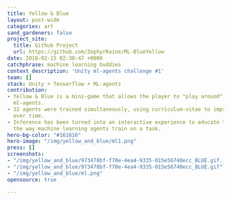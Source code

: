 ```yaml
---
title: Yellow & Blue
layout: post-wide
categories: art
sand_gardeners: false
project_site:
  title: Github Project
  url: https://github.com/ZephyrRaine/ML-BlueYellow
date: 2018-02-15 02:30:47 +0000
catchphrase: machine learning buddies
context_description: 'Unity ml-agents challenge #1'
team: []
stack: Unity + Tensorflow + ML-agents
contribution:
- Yellow & Blue is a mini-game that allows the player to "play around" with Unity's
  ml-agents.
- 32 agents were trained simultaneously, using curriculum-vitae to improve training
  over time.
- Inference has been turned into an interactive experience to educate the player on
  the way machine learning agents train on a task.
hero-bg-color: "#161616"
hero-image: "/img/yellow_and_blue/ml1.png"
press: []
screenshots:
- "/img/yellow_and_blue/973478bf-f70e-4ea4-9335-015e56740ecc_BLUE.gif._gif_.jpg"
- "/img/yellow_and_blue/973478bf-f70e-4ea4-9335-015e56740ecc_BLUE.gif"
- "/img/yellow_and_blue/ml.png"
opensource: true

---
```

